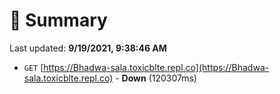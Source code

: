 # 📖 Summary
Last updated: **9/19/2021, 9:38:46 AM**

- `GET` [https://Bhadwa-sala.toxicblte.repl.co](https://Bhadwa-sala.toxicblte.repl.co) - **Down** (120307ms)

